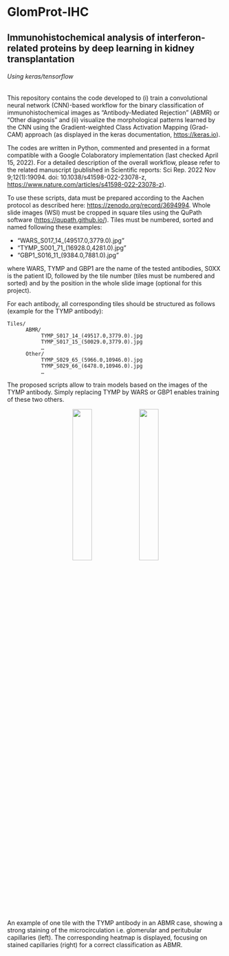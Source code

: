 # GlomProt-IHC
## Immunohistochemical analysis of interferon-related proteins by deep learning in kidney transplantation
###### Using keras/tensorflow

This repository contains the code developed to (i) train a convolutional neural network (CNN)-based workflow for the binary classification of immunohistochemical images as “Antibody-Mediated Rejection” (ABMR) or “Other diagnosis” and (ii) visualize the morphological patterns learned by the CNN using the Gradient-weighted Class Activation Mapping (Grad-CAM) approach (as displayed in the keras documentation, https://keras.io).

The codes are written in Python, commented and presented in a format compatible with a Google Colaboratory implementation (last checked April 15, 2022). For a detailed description of the overall workflow, please refer to the related manuscript (published in Scientific reports: Sci Rep. 2022 Nov 9;12(1):19094. doi: 10.1038/s41598-022-23078-z, https://www.nature.com/articles/s41598-022-23078-z).

To use these scripts, data must be prepared according to the Aachen protocol as described here: https://zenodo.org/record/3694994. Whole slide images (WSI) must be cropped in square tiles using the QuPath software (https://qupath.github.io/). Tiles must be numbered, sorted and named following these examples: 
- “WARS_S017_14_(49517.0,3779.0).jpg”
- “TYMP_S001_71_(16928.0,4281.0).jpg”
- “GBP1_S016_11_(9384.0,7881.0).jpg”

where WARS, TYMP and GBP1 are the name of the tested antibodies, S0XX is the patient ID, followed by the tile number (tiles must be numbered and sorted) and by the position in the whole slide image (optional for this project).

For each antibody, all corresponding tiles should be structured as follows (example for the TYMP antibody):

```
Tiles/
      ABMR/
           TYMP_S017_14_(49517.0,3779.0).jpg
           TYMP_S017_15_(50029.0,3779.0).jpg
           …
      Other/
           TYMP_S029_65_(5966.0,10946.0).jpg
           TYMP_S029_66_(6478.0,10946.0).jpg
           …
```         
The proposed scripts allow to train models based on the images of the TYMP antibody. Simply replacing TYMP by WARS or GBP1 enables training of these two others.

<p align="middle">
      <img src="https://user-images.githubusercontent.com/110421330/182601389-d2b460e1-db18-45a5-942f-04e782d90580.jpg" width=30% height=30%>
      <img src="https://user-images.githubusercontent.com/110421330/182601456-6b8fe474-d778-4cea-b567-69ceba1e33fa.jpg" width=30% height=30%>
</p>

An example of one tile with the TYMP antibody in an ABMR case, showing a strong staining of the microcirculation i.e. glomerular and peritubular capillaries (left). The corresponding heatmap is displayed, focusing on stained capillaries (right) for a correct classification as ABMR.
